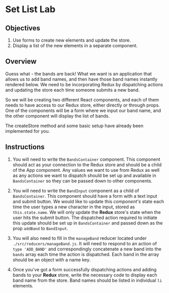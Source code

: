 # Set List Lab

## Objectives

1. Use forms to create new elements and update the store.
2. Display a list of the new elements in a separate component.

## Overview

Guess what - the bands are back! What we want is an application that allows us
to add band names, and then have those band names instantly rendered below. We
need to be incorporating Redux by dispatching actions and updating the store
each time someone submits a new band.

So we will be creating two different React components, and each of them needs to
have access to our Redux store, either directly or through props. One of the
components will be a form where we input our band name, and the other component
will display the list of bands.

The createStore method and some basic setup have already been implemented for you.

## Instructions

1. You will need to write the `BandsContainer` component. This component should
   act as your connection to the Redux store and should be a child of the App
   component. Any values we want to use from Redux as well as any actions we
   want to dispatch should be set up and available in `BandsContainer` so they
   can be passed down to other components.

2. You will need to write the `BandInput` component as a child of
   `BandsContainer`. This component should have a form with a text input and
   submit button. We would like to update this *component's* state each time the
   user types a new character in the input, stored as `this.state.name`. We will
   only update the __Redux__ store's state when the user hits the submit button.
   The dispatched action required to initiate this update should be set up in
   `BandsContainer` and passed down as the prop `addBand` to `BandInput`.

3. You will also need to fill in the `manageBand` reducer located under
   `./src/reducers/manageBand.js`. It will need to respond to an action of 
   `type 'ADD_BAND'` and correspondingly concatenate a new band into the `bands` 
   array each time the action is dispatched. Each band in the array should be an
   object with a name key.

4. Once you've got a form successfully dispatching actions and adding bands to
   your __Redux__ store, write the necessary code to display each band name from
   the store. Band names should be listed in individual `li` elements.

